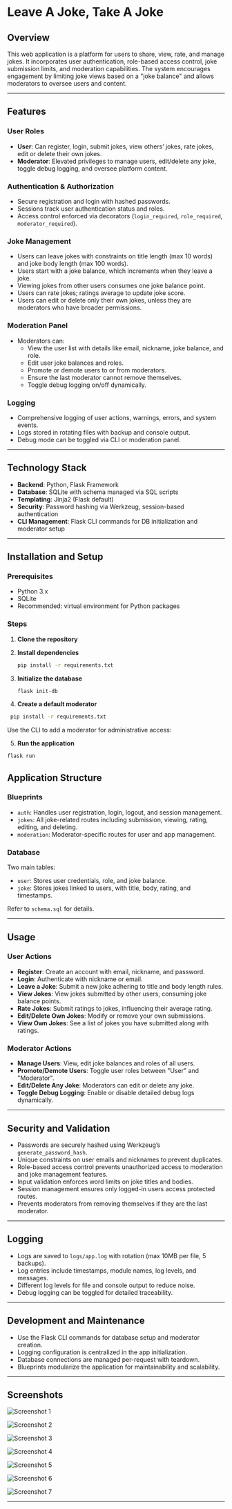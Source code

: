 # Leave A Joke, Take A Joke

## Overview

This web application is a platform for users to share, view, rate, and manage jokes. It incorporates user authentication, role-based access control, joke submission limits, and moderation capabilities. The system encourages engagement by limiting joke views based on a "joke balance" and allows moderators to oversee users and content.

---

## Features

### User Roles

- **User**: Can register, login, submit jokes, view others’ jokes, rate jokes, edit or delete their own jokes.
- **Moderator**: Elevated privileges to manage users, edit/delete any joke, toggle debug logging, and oversee platform content.

### Authentication & Authorization

- Secure registration and login with hashed passwords.
- Sessions track user authentication status and roles.
- Access control enforced via decorators (`login_required`, `role_required`, `moderator_required`).

### Joke Management

- Users can leave jokes with constraints on title length (max 10 words) and joke body length (max 100 words).
- Users start with a joke balance, which increments when they leave a joke.
- Viewing jokes from other users consumes one joke balance point.
- Users can rate jokes; ratings average to update joke score.
- Users can edit or delete only their own jokes, unless they are moderators who have broader permissions.

### Moderation Panel

- Moderators can:
  - View the user list with details like email, nickname, joke balance, and role.
  - Edit user joke balances and roles.
  - Promote or demote users to or from moderators.
  - Ensure the last moderator cannot remove themselves.
  - Toggle debug logging on/off dynamically.

### Logging

- Comprehensive logging of user actions, warnings, errors, and system events.
- Logs stored in rotating files with backup and console output.
- Debug mode can be toggled via CLI or moderation panel.

---

## Technology Stack

- **Backend**: Python, Flask Framework
- **Database**: SQLite with schema managed via SQL scripts
- **Templating**: Jinja2 (Flask default)
- **Security**: Password hashing via Werkzeug, session-based authentication
- **CLI Management**: Flask CLI commands for DB initialization and moderator setup

---

## Installation and Setup

### Prerequisites

- Python 3.x
- SQLite
- Recommended: virtual environment for Python packages

### Steps

1. **Clone the repository**

2. **Install dependencies**

   ```bash
   pip install -r requirements.txt
   ```

3. **Initialize the database**

   ```bash
   flask init-db
   ```

4. **Create a default moderator**

  ```bash
   pip install -r requirements.txt
  ```

Use the CLI to add a moderator for administrative access:

5. **Run the application**

  ```bash
  flask run
  ```

## Application Structure


### Blueprints

- `auth`: Handles user registration, login, logout, and session management.
- `jokes`: All joke-related routes including submission, viewing, rating, editing, and deleting.
- `moderation`: Moderator-specific routes for user and app management.

### Database

Two main tables:

- `user`: Stores user credentials, role, and joke balance.
- `joke`: Stores jokes linked to users, with title, body, rating, and timestamps.

Refer to `schema.sql` for details.

---

## Usage

### User Actions

- **Register**: Create an account with email, nickname, and password.
- **Login**: Authenticate with nickname or email.
- **Leave a Joke**: Submit a new joke adhering to title and body length rules.
- **View Jokes**: View jokes submitted by other users, consuming joke balance points.
- **Rate Jokes**: Submit ratings to jokes, influencing their average rating.
- **Edit/Delete Own Jokes**: Modify or remove your own submissions.
- **View Own Jokes**: See a list of jokes you have submitted along with ratings.

### Moderator Actions

- **Manage Users**: View, edit joke balances and roles of all users.
- **Promote/Demote Users**: Toggle user roles between "User" and "Moderator".
- **Edit/Delete Any Joke**: Moderators can edit or delete any joke.
- **Toggle Debug Logging**: Enable or disable detailed debug logs dynamically.

---

## Security and Validation

- Passwords are securely hashed using Werkzeug’s `generate_password_hash`.
- Unique constraints on user emails and nicknames to prevent duplicates.
- Role-based access control prevents unauthorized access to moderation and joke management features.
- Input validation enforces word limits on joke titles and bodies.
- Session management ensures only logged-in users access protected routes.
- Prevents moderators from removing themselves if they are the last moderator.

---

## Logging

- Logs are saved to `logs/app.log` with rotation (max 10MB per file, 5 backups).
- Log entries include timestamps, module names, log levels, and messages.
- Different log levels for file and console output to reduce noise.
- Debug logging can be toggled for detailed traceability.

---

## Development and Maintenance

- Use the Flask CLI commands for database setup and moderator creation.
- Logging configuration is centralized in the app initialization.
- Database connections are managed per-request with teardown.
- Blueprints modularize the application for maintainability and scalability.

---

## Screenshots

![Screenshot 1](screenshots/screenshot1.jpeg)  

![Screenshot 2](screenshots/screenshot3.jpeg)  

![Screenshot 3](screenshots/screenshot3.jpeg)  

![Screenshot 4](screenshots/screenshot4.jpeg)  

![Screenshot 5](screenshots/screenshot5.jpeg)  

![Screenshot 6](screenshots/screenshot6.jpeg)  

![Screenshot 7](screenshots/screenshot7.jpeg)  

---


